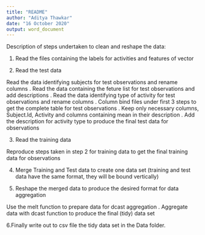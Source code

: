 ```yaml
---
title: "README"
author: "Aditya Thawkar"
date: "16 October 2020"
output: word_document
---
```


Description of steps undertaken to clean and reshape the data:

1. Read the files containing the labels for activities and features of vector

2. Read the test data

Read the data identifying subjects for test observations and rename columns .
Read the data containing the feture list for test observations and add descriptions .
Read the data identifying type of activity for test observations and rename columns .
Column bind files under first 3 steps to get the complete table for test observations .
Keep only necessary columns, Subject.Id, Activity and columns containing mean in their description .
Add the description for activity type to produce the final test data for observations

3. Read the training data

Reproduce steps taken in step 2 for training data to get the final training data for observations

4. Merge Training and Test data to create one data set (training and test data have the same format, they will be bound vertically)

5. Reshape the merged data to produce the desired format for data aggregation

Use the melt function to prepare data for dcast aggregation .
Aggregate data with dcast function to produce the final (tidy) data set

6.Finally write out to csv file the tidy data set in the Data folder.
